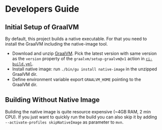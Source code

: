 # Developers Guide

## Initial Setup of GraalVM

By default, this project builds a native executable. For that you need to install the GraalVM including the native-image tool.

* Download and unzip [GraalVM](https://github.com/graalvm/graalvm-ce-builds/releases/tag/jdk-17.0.9). Pick the latest version with same version as the `version` property of the `graalvm/setup-graalvm@v1` action in [`ci-build.yml`](../../.github/workflows/ci-build.yml).
* Install native image: run `./bin/gu install native-image` in the unzipped GraalVM dir.
* Define environment variable export `GRAALVM_HOME` pointing to the GraalVM dir.

## Building Without Native Image

Building the native image is quite resource expensive (~4GB RAM, 2 min CPU). If you just want to quickly run the build you can also skip it by adding `--activate-profiles skipNativeImage` as parameter to `mvn`.
